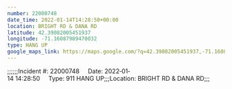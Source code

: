 ```yaml
---
number: 22000748
date_time: 2022-01-14T14:28:50+00:00
location: BRIGHT RD & DANA RD
latitude: 42.39082005451937
longitude: -71.16087989470032
type: HANG UP
google_maps_link: https://maps.google.com/?q=42.39082005451937,-71.16087989470032
---
```


;;;;;;Incident #: 22000748     Date: 2022‐01‐14 14:28:50     Type: 911 HANG UP;;;Location: BRIGHT RD & DANA RD;;;
